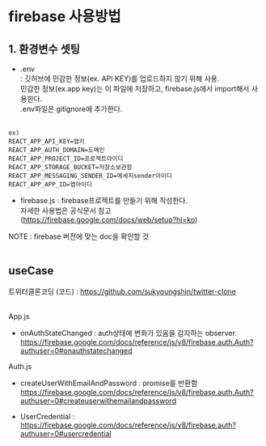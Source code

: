 # firebase 사용방법

## 1. 환경변수 셋팅

- .env  
  : 깃허브에 민감한 정보(ex. API KEY)를 업로드하지 않기 위해 사용. <br/>
  민감한 정보(ex.app key)는 이 파일에 저장하고, firebase.js에서 import해서 사용한다. <br/>
  .env파일은 gitignore에 추가한다.<br/><br/>

```
ex)
REACT_APP_API_KEY=앱키
REACT_APP_AUTH_DOMAIN=도메인
REACT_APP_PROJECT_ID=프로젝트아이디
REACT_APP_STORAGE_BUCKET=저장소보관함
REACT_APP_MESSAGING_SENDER_ID=메세지sender아이디
REACT_APP_APP_ID=앱아이디
```

- firebase.js
  : firebase프로젝트를 만들기 위해 작성한다.<br/>
  자세한 사용법은 공식문서 참고 (https://firebase.google.com/docs/web/setup?hl=ko)<br/>

NOTE : firebase 버전에 맞는 doc을 확인할 것<br><br>

## useCase

트위터클론코딩 (코드) : https://github.com/sukyoungshin/twitter-clone <br><br>

App.js<br/>

- onAuthStateChanged : auth상태에 변화가 있음을 감지하는 observer. <br/>
  https://firebase.google.com/docs/reference/js/v8/firebase.auth.Auth?authuser=0#onauthstatechanged<br/>

Auth.js<br/>

- createUserWithEmailAndPassword : promise를 반환함<br/>
  https://firebase.google.com/docs/reference/js/v8/firebase.auth.Auth?authuser=0#createuserwithemailandpassword

- UserCredential : https://firebase.google.com/docs/reference/js/v8/firebase.auth?authuser=0#usercredential<br/>
